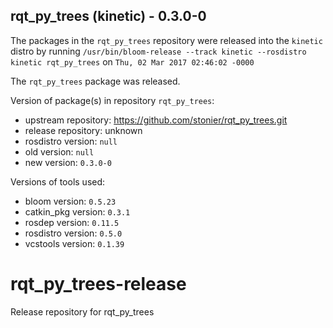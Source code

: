 ## rqt_py_trees (kinetic) - 0.3.0-0

The packages in the `rqt_py_trees` repository were released into the `kinetic` distro by running `/usr/bin/bloom-release --track kinetic --rosdistro kinetic rqt_py_trees` on `Thu, 02 Mar 2017 02:46:02 -0000`

The `rqt_py_trees` package was released.

Version of package(s) in repository `rqt_py_trees`:

- upstream repository: https://github.com/stonier/rqt_py_trees.git
- release repository: unknown
- rosdistro version: `null`
- old version: `null`
- new version: `0.3.0-0`

Versions of tools used:

- bloom version: `0.5.23`
- catkin_pkg version: `0.3.1`
- rosdep version: `0.11.5`
- rosdistro version: `0.5.0`
- vcstools version: `0.1.39`


# rqt_py_trees-release
Release repository for rqt_py_trees
